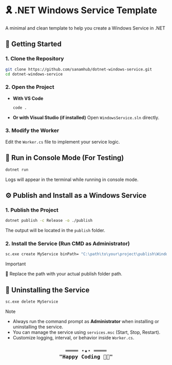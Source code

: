 # 🎗️ .NET Windows Service Template

A minimal and clean template to help you create a Windows Service in .NET

## 🚀 Getting Started

### 1. Clone the Repository

```sh
git clone https://github.com/sanamhub/dotnet-windows-service.git
cd dotnet-windows-service
```

### 2. Open the Project

- **With VS Code**

  ```sh
  code .
  ```

- **Or with Visual Studio (if installed)**
  Open `WindowsService.sln` directly.

### 3. Modify the Worker

Edit the `Worker.cs` file to implement your service logic.

## 🧪 Run in Console Mode (For Testing)

```sh
dotnet run
```

Logs will appear in the terminal while running in console mode.

## ⚙️ Publish and Install as a Windows Service

### 1. Publish the Project

```sh
dotnet publish -c Release -o ./publish
```

The output will be located in the `publish` folder.

### 2. Install the Service (Run CMD as Administrator)

```sh
sc.exe create MyService binPath= "C:\path\to\your\project\publish\WindowsService.exe"
```

> [!IMPORTANT]
> 🛑 Replace the path with your actual publish folder path.

## 🧹 Uninstalling the Service

```sh
sc.exe delete MyService
```

> [!NOTE]
>
> - Always run the command prompt as **Administrator** when installing or uninstalling the service.
> - You can manage the service using `services.msc` (Start, Stop, Restart).
> - Customize logging, interval, or behavior inside `Worker.cs`.

<div align="center">
  <samp>
    <h3 align="center">
        ════ ⋆★⋆ ════
        <br>
        "Happy Coding 👨‍💻"
    </h3>
  </samp>
</div>
